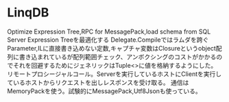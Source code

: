 # LinqDB
Optimize Expression Tree,RPC for MessagePack,load schema from SQL Server
Expression Treeを最適化する
Delegate.Compileではラムダを跨ぐParameter,ILに直接書き込めない定数,キャプチャ変数はClosureというobject配列に書き込まれているが配列範囲チェック、アンボクシングのコストがかかるのでそれを回避するためにジェネリックはTuple<>に値を格納するようにした。
リモートプロシージャルコール。Serverを実行しているホストにClientを実行しているホストからリクエストを出しレスポンスを受け取る。
通信はMemoryPackを使う。試験的にMessagePack,Utf8Jsonも使っている。
